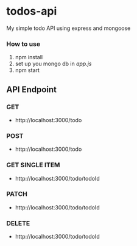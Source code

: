 # todos-api

My simple todo API using express and mongoose

### **How to use**

1.  npm install
1.  set up you mongo db in _app.js_
1.  npm start

## **API Endpoint**

### GET

- http://localhost:3000/todo

### POST

- http://localhost:3000/todo

### GET SINGLE ITEM

- http://localhost:3000/todo/todoId

### PATCH

- http://localhost:3000/todo/todoId

### DELETE

- http://localhost:3000/todo/todoId

